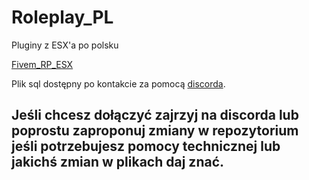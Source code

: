 # Roleplay_PL

Pluginy z ESX'a po polsku

[Fivem_RP_ESX](https://github.com/majormarcin/Fivem_RP_ESX)

Plik sql dostępny po kontakcie za pomocą [discorda](https://discord.gg/TRWXRDw).

## Jeśli chcesz dołączyć zajrzyj na discorda lub poprostu zaproponuj zmiany w repozytorium jeśli potrzebujesz pomocy technicznej lub jakichś zmian w plikach daj znać.
